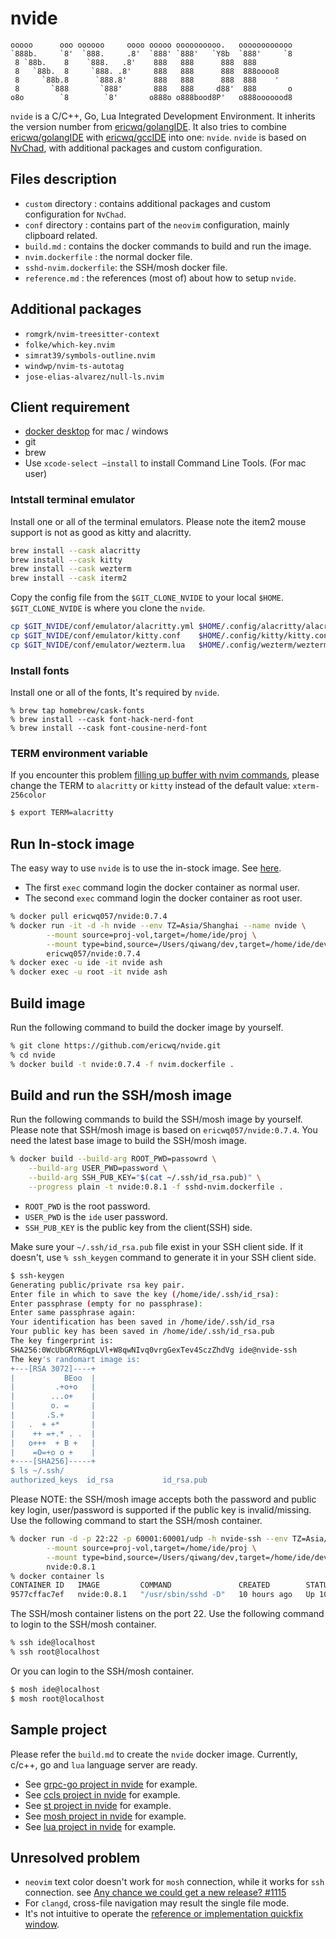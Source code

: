 # nvide

```text
ooooo      ooo oooooo     oooo ooooo oooooooooo.   oooooooooooo
`888b.     `8'  `888.     .8'  `888' `888'   `Y8b  `888'     `8
 8 `88b.    8    `888.   .8'    888   888      888  888
 8   `88b.  8     `888. .8'     888   888      888  888oooo8
 8     `88b.8      `888.8'      888   888      888  888    '
 8       `888       `888'       888   888     d88'  888       o
o8o        `8        `8'       o888o o888bood8P'   o888ooooood8
```

`nvide` is a C/C++, Go, Lua Integrated Development Environment. It inherits the version number from [ericwq/golangIDE](https://github.com/ericwq/golangIDE). It also tries to combine [ericwq/golangIDE](https://github.com/ericwq/golangIDE) with [ericwq/gccIDE](https://github.com/ericwq/gccIDE) into one: `nvide`. `nvide` is based on [NvChad](https://github.com/NvChad/NvChad), with additional packages and custom configuration.

## Files description

- `custom` directory : contains additional packages and custom configuration for `NvChad`.
- `conf` directory : contains part of the `neovim` configuration, mainly clipboard related.
- `build.md` : contains the docker commands to build and run the image.
- `nvim.dockerfile` : the normal docker file.
- `sshd-nvim.dockerfile`: the SSH/mosh docker file.
- `reference.md` : the references (most of) about how to setup `nvide`.

## Additional packages

- `romgrk/nvim-treesitter-context`
- `folke/which-key.nvim`
- `simrat39/symbols-outline.nvim`
- `windwp/nvim-ts-autotag`
- `jose-elias-alvarez/null-ls.nvim`

## Client requirement

- [docker desktop](https://www.docker.com/products/docker-desktop) for mac / windows
- git
- brew
- Use `xcode-select –install` to install Command Line Tools. (For mac user)

### Intstall terminal emulator

Install one or all of the terminal emulators. Please note the item2 mouse support is not as good as kitty and alacritty.

```sh
brew install --cask alacritty
brew install --cask kitty
brew install --cask wezterm
brew install --cask iterm2
```

Copy the config file from the `$GIT_CLONE_NVIDE` to your local `$HOME`. `$GIT_CLONE_NVIDE` is where you clone the `nvide`.

```sh
cp $GIT_NVIDE/conf/emulator/alacritty.yml $HOME/.config/alacritty/alacritty.yml
cp $GIT_NVIDE/conf/emulator/kitty.conf    $HOME/.config/kitty/kitty.conf
cp $GIT_NVIDE/conf/emulator/wezterm.lua	  $HOME/.config/wezterm/wezterm.lua

```

### Install fonts

Install one or all of the fonts, It's required by `nvide`.

```
% brew tap homebrew/cask-fonts
% brew install --cask font-hack-nerd-font
% brew install --cask font-cousine-nerd-font
```

### TERM environment variable

If you encounter this problem [filling up buffer with nvim commands](https://github.com/NvChad/NvChad/issues/926), please change the TERM to `alacritty` or `kitty` instead of the default value: `xterm-256color`

```sh
$ export TERM=alacritty
```

## Run In-stock image

The easy way to use `nvide` is to use the in-stock image. See [here](https://hub.docker.com/repository/docker/ericwq057/nvide).

- The first `exec` command login the docker container as normal user.
- The second `exec` command login the docker container as root user.

```sh
% docker pull ericwq057/nvide:0.7.4
% docker run -it -d -h nvide --env TZ=Asia/Shanghai --name nvide \
        --mount source=proj-vol,target=/home/ide/proj \
        --mount type=bind,source=/Users/qiwang/dev,target=/home/ide/develop \
        ericwq057/nvide:0.7.4
% docker exec -u ide -it nvide ash
% docker exec -u root -it nvide ash
```

## Build image

Run the following command to build the docker image by yourself.

```sh
% git clone https://github.com/ericwq/nvide.git
% cd nvide
% docker build -t nvide:0.7.4 -f nvim.dockerfile .
```

## Build and run the SSH/mosh image

Run the following commands to build the SSH/mosh image by yourself. Please note that SSH/mosh image is based on `ericwq057/nvide:0.7.4`. You need the latest base image to build the SSH/mosh image.

```sh
% docker build --build-arg ROOT_PWD=passowrd \
	--build-arg USER_PWD=password \
	--build-arg SSH_PUB_KEY="$(cat ~/.ssh/id_rsa.pub)" \
	--progress plain -t nvide:0.8.1 -f sshd-nvim.dockerfile .
```

- `ROOT_PWD` is the root password.
- `USER_PWD` is the `ide` user password.
- `SSH_PUB_KEY` is the public key from the client(SSH) side.

Make sure your `~/.ssh/id_rsa.pub` file exist in your SSH client side. If it doesn't, use `% ssh_keygen` command to generate it in your SSH client side.

```sh
$ ssh-keygen
Generating public/private rsa key pair.
Enter file in which to save the key (/home/ide/.ssh/id_rsa):
Enter passphrase (empty for no passphrase):
Enter same passphrase again:
Your identification has been saved in /home/ide/.ssh/id_rsa
Your public key has been saved in /home/ide/.ssh/id_rsa.pub
The key fingerprint is:
SHA256:0WcUbGRYR6qpLVl+W8qwNIvq0vrgGexTev4SczZhdVg ide@nvide-ssh
The key's randomart image is:
+---[RSA 3072]----+
|           BEoo  |
|         .+o+o   |
|        ...o+    |
|        o. =     |
|       .S.+      |
|   .  + +*       |
|    ++ =+.* . .  |
|   o+++  + B +   |
|    =O=+o o +    |
+----[SHA256]-----+
$ ls ~/.ssh/
authorized_keys  id_rsa           id_rsa.pub
```

Please NOTE: the SSH/mosh image accepts both the password and public key login, user/password is supported if the public key is invalid/missing. Use the following command to start the SSH/mosh container.

```sh
% docker run -d -p 22:22 -p 60001:60001/udp -h nvide-ssh --env TZ=Asia/Shanghai --name nvide-ssh \
        --mount source=proj-vol,target=/home/ide/proj \
        --mount type=bind,source=/Users/qiwang/dev,target=/home/ide/develop \
        nvide:0.8.1
% docker container ls
CONTAINER ID   IMAGE         COMMAND               CREATED        STATUS        PORTS                                          NAMES
9577cffac7ef   nvide:0.8.1   "/usr/sbin/sshd -D"   10 hours ago   Up 10 hours   0.0.0.0:22->22/tcp, 0.0.0.0:60001->60001/udp   nvide-ssh
```

The SSH/mosh container listens on the port 22. Use the following command to login to the SSH/mosh container.

```sh
% ssh ide@localhost
% ssh root@localhost
```

Or you can login to the SSH/mosh container.

```sh
$ mosh ide@localhost
$ mosh root@localhost
```

## Sample project

Please refer the `build.md` to create the `nvide` docker image. Currently, c/c++, go and `lua` language server are ready.

- See [grpc-go project in nvide](reference.md#grpc-go-project-in-nvide) for example.
- See [ccls project in nvide](reference.md#ccls-project-in-nvide) for example.
- See [st project in nvide](https://github.com/ericwq/examples/blob/main/tty/ref.md#st) for example.
- See [mosh project in nvide](https://github.com/ericwq/examples/blob/main/tty/ref.md#mosh) for example.
- See [lua project in nvide](referencemd#lua-project-in-nvide) for example.

## Unresolved problem

- `neovim` text color doesn't work for `mosh` connection, while it works for `ssh` connection. see [Any chance we could get a new release? #1115](https://github.com/mobile-shell/mosh/issues/1115)
- For `clangd`, cross-file navigation may result the single file mode.
- It's not intuitive to operate the [reference or implementation quickfix window](reference.md#reference-or-implementation-quickfix-window).

